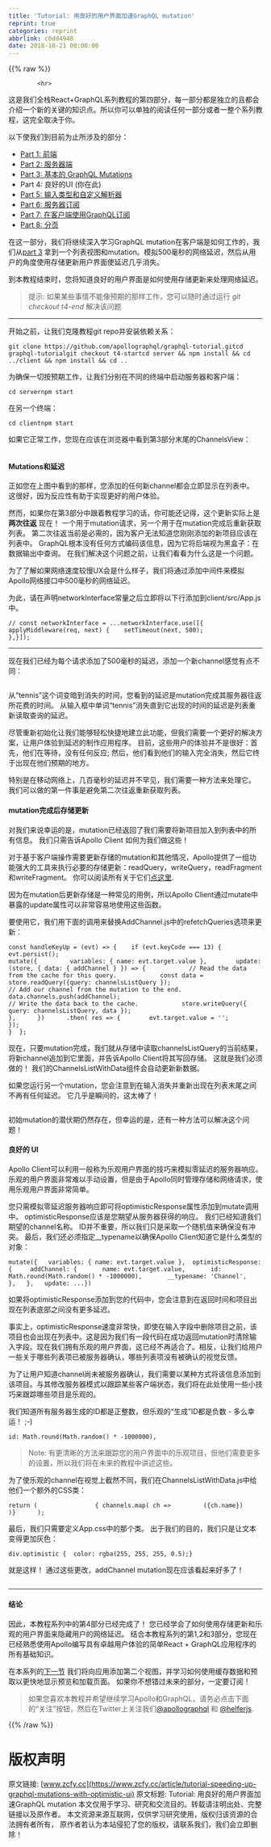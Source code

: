 ```yaml
---
title: 'Tutorial: 用良好的用户界面加速GraphQL mutation'
reprint: true
categories: reprint
abbrlink: c0dd4948
date: 2018-10-21 00:00:00
---
```


{{% raw %}}

            <hr>
<p>这是我们全栈React+GraphQL系列教程的第四部分，每一部分都是独立的且都会介绍一个新的关键的知识点。所以你可以单独的阅读任何一部分或者一整个系列教程，这完全取决于你。</p>
<p>以下使我们到目前为止所涉及的部分：</p>
<ul>
<li><a href="https://dev-blog.apollodata.com/full-stack-react-graphql-tutorial-582ac8d24e3b">Part 1: 前端</a></li>
<li><a href="https://dev-blog.apollodata.com/react-graphql-tutorial-part-2-server-99d0528c7928">Part 2: 服务器端</a></li>
<li><a href="https://dev-blog.apollodata.com/react-graphql-tutorial-mutations-764d7ec23c15">Part 3: 基本的 GraphQL Mutations</a></li>
<li>Part 4: 良好的UI (你在此)</li>
<li><a href="https://medium.com/p/tutorial-graphql-input-types-and-client-caching-f11fa0421cfd">Part 5: 输入类型和自定义解析器</a></li>
<li><a href="https://dev-blog.apollodata.com/tutorial-graphql-subscriptions-server-side-e51c32dc2951">Part 6: 服务器订阅</a></li>
<li><a href="https://dev-blog.apollodata.com/tutorial-graphql-subscriptions-client-side-40e185e4be76">Part 7: 在客户端使用GraphQL订阅</a></li>
<li><a href="https://dev-blog.apollodata.com/tutorial-pagination-d1c3b3ee2823">Part 8: 分页</a></li>
</ul>
<p>在这一部分，我们将继续深入学习GraphQL mutation在客户端是如何工作的，我们从<a href="https://dev-blog.apollodata.com/react-graphql-tutorial-mutations-764d7ec23c15">part 3</a> 拿到一个列表视图和mutation。模拟500毫秒的网络延迟，然后从用户的角度使用存储更新用户界面使延迟几乎消失。</p>
<p>到本教程结束时，您将知道良好的用户界面是如何使用存储更新来处理网络延迟。</p>
<blockquote>
<p>提示: 如果某些事情不能像预期的那样工作，您可以随时通过运行 <em>git checkout t4-end</em> 解决该问题</p>
</blockquote>
<hr>
<p>开始之前，让我们克隆教程git repo并安装依赖关系：</p>
<pre><code class="hljs jboss-cli">git clone https:<span class="hljs-string">//github.com/apollographql/graphql-tutorial.gitcd</span> graphql-tutorialgit checkout t4-startcd server &amp;&amp; npm install &amp;&amp; <span class="hljs-keyword">cd</span> <span class="hljs-string">../client</span> &amp;&amp; npm install &amp;&amp; <span class="hljs-keyword">cd</span> <span class="hljs-string">..</span>
</code></pre><p>为确保一切按预期工作，让我们分别在不同的终端中启动服务器和客户端：</p>
<pre><code class="hljs dos"><span class="hljs-built_in">cd</span> servernpm <span class="hljs-built_in">start</span>
</code></pre><p>在另一个终端：</p>
<pre><code class="hljs dos"><span class="hljs-built_in">cd</span> clientnpm <span class="hljs-built_in">start</span>
</code></pre><p>如果它正常工作，您现在应该在浏览器中看到第3部分末尾的ChannelsView：</p>
<p><img src="https://p0.ssl.qhimg.com/t01134f4c61f4ef1016.gif" alt=""></p>
<h4>Mutations和延迟</h4>
<p>正如您在上图中看到的那样，您添加的任何新channel都会立即显示在列表中。 这很好，因为反应性有助于实现更好的用户体验。</p>
<p>然而，如果你在第3部分中跟着教程学习的话，你可能还记得，这个更新实际上是<strong>两次往返</strong> 现在！ 一个用于mutation请求，另一个用于在mutation完成后重新获取列表。 第二次往返当前是必需的，因为客户无法知道您刚刚添加的新项目应该在列表中。 GraphQL根本没有任何方式编码该信息，因为它将后端视为黑盒子：在数据输出中查询。 在我们解决这个问题之前，让我们看看为什么这是一个问题。</p>
<p>为了了解如果网络速度较慢UX会是什么样子，我们将通过添加中间件来模拟Apollo网络接口中500毫秒的网络延迟。</p>
<p>为此，请在声明networkInterface常量之后立即将以下行添加到client/src/App.js中。</p>
<pre><code class="hljs autoit">// <span class="hljs-keyword">const</span> networkInterface = ...networkInterface.use([{  applyMiddleware(req, <span class="hljs-keyword">next</span>) {    setTimeout(<span class="hljs-keyword">next</span>, <span class="hljs-number">500</span>)<span class="hljs-comment">;</span>
},}])<span class="hljs-comment">;</span>
</code></pre><hr>
<p>现在我们已经为每个请求添加了500毫秒的延迟，添加一个新channel感觉有点不同：</p>
<p><img src="https://p0.ssl.qhimg.com/t012fc7466e2c3a53fa.gif" alt=""></p>
<p>从“tennis”这个词变暗到消失的时间，您看到的延迟是mutation完成其服务器往返所花费的时间。 从输入框中单词“tennis”消失直到它出现的时间的延迟是列表重新读取查询的延迟。</p>
<p>尽管重新初始化让我们能够轻松快捷地建立此功能，但我们需要一个更好的解决方案，让用户体验到延迟的制作应用程序。 目前，这些用户的体验并不是很好：首先，他们在等待，没有任何反应; 然后，他们看到他们的输入完全消失，然后它终于出现在他们预期的地方。 </p>
<p>特别是在移动网络上，几百毫秒的延迟并不罕见，我们需要一种方法来处理它。 我们可以做的第一件事是避免第二次往返重新获取列表。</p>
<h4>mutation完成后存储更新</h4>
<p>对我们来说幸运的是，mutation已经返回了我们需要将新项目加入到列表中的所有信息。 我们只需告诉Apollo Client 如何为我们做这些！ </p>
<p>对于基于客户端操作需要更新存储的mutation和其他情况，Apollo提供了一组功能强大的工具来执行必要的存储更新：readQuery，writeQuery，readFragment和writeFragment。 你可以阅读所有关于它们<a href="http://dev.apollodata.com/core/read-and-write.html">点这里</a>.</p>
<p>因为在mutation后更新存储是一种常见的用例，所以Apollo Client通过mutate中暴露的update属性可以非常容易地使用这些函数。 </p>
<p>要使用它，我们用下面的调用来替换AddChannel.js中的refetchQueries选项来更新：</p>
<pre><code class="hljs javascript"><span class="hljs-keyword">const</span> handleKeyUp = <span class="hljs-function">(<span class="hljs-params">evt</span>) =&gt;</span> {    <span class="hljs-keyword">if</span> (evt.keyCode === <span class="hljs-number">13</span>) {      evt.persist();
mutate({         <span class="hljs-attr">variables</span>: { <span class="hljs-attr">name</span>: evt.target.value },        <span class="hljs-attr">update</span>: <span class="hljs-function">(<span class="hljs-params">store, { data: { addChannel } }</span>) =&gt;</span> {            <span class="hljs-comment">// Read the data from the cache for this query.            const data = store.readQuery({query: channelsListQuery });</span>
<span class="hljs-comment">// Add our channel from the mutation to the end.            data.channels.push(addChannel);</span>
<span class="hljs-comment">// Write the data back to the cache.            store.writeQuery({ query: channelsListQuery, data });</span>
},      })      .then( <span class="hljs-function"><span class="hljs-params">res</span> =&gt;</span> {        evt.target.value = <span class="hljs-string">''</span>;
});
}  };
</code></pre><p>现在，只要mutation完成，我们就从存储中读取channelsListQuery的当前结果，将新channel追加到它里面，并告诉Apollo Client将其写回存储。 这就是我们必须做的！ 我们的ChannelsListWithData组件会自动更新新数据。</p>
<p>如果您运行另一个mutation，您会注意到在输入消失并重新出现在列表末尾之间不再有任何延迟。 它几乎是瞬间的，这太棒了！</p>
<p><img src="https://p0.ssl.qhimg.com/t015df62ef46b8ed7d3.gif" alt=""></p>
<p>初始mutation的潜伏期仍然存在，但幸运的是，还有一种方法可以解决这个问题！</p>
<h4>良好的 UI</h4>
<p>Apollo Client可以利用一般称为乐观用户界面的技巧来模拟零延迟的服务器响应。 乐观的用户界面非常难以手动设置，但是由于Apollo同时管理存储和网络请求，使用乐观用户界面非常简单。</p>
<p>您只需模拟零延迟服务器响应即可将optimisticResponse属性添加到mutate调用中。 optimisticResponse应该是您期望从服务器获得的响应。 我们已经知道我们期望的channel名称。 ID并不重要，所以我们只是采取一个随机值来确保没有冲突。 最后，我们还必须指定__typename以确保Apollo Client知道它是什么类型的对象：</p>
<pre><code class="hljs css"><span class="hljs-selector-tag">mutate</span>({   <span class="hljs-attribute">variables</span>: { name: evt.target.value },  <span class="hljs-selector-tag">optimisticResponse</span>: {     <span class="hljs-attribute">addChannel</span>: {       name: evt.target.value,       id: Math.<span class="hljs-built_in">round</span>(Math.random() * -<span class="hljs-number">1000000</span>),       __typename: <span class="hljs-string">'Channel'</span>,     },   },   <span class="hljs-selector-tag">update</span>: ...})
</code></pre><p>如果将optimisticResponse添加到您的代码中，您会注意到在返回时间和项目出现在列表底部之间没有更多延迟。</p>
<p>事实上，optimisticResponse速度非常快，即使在输入字段中删除项目之前，该项目也会出现在列表中。这是因为我们有一段代码在成功返回mutation时清除输入字段。现在我们拥有乐观的用户界面，这已经不再适合了。相反，让我们给用户一些关于哪些列表项已被服务器确认，哪些列表项没有被确认的视觉反馈。</p>
<p>为了让用户知道channel尚未被服务器确认，我们需要以某种方式将该信息添加到该项目。与其修改服务器模式以跟踪某些客户端状态，我们将在此处使用一些小技巧来跟踪哪些项目是乐观的。</p>
<p>我们知道所有服务器生成的ID都是正整数，但乐观的“生成”ID都是负数 - 多么幸运！ ;-)</p>
<pre><code class="hljs qml"><span class="hljs-attribute">id:</span><span class="hljs-string"> Math.round</span>(<span class="hljs-built_in">Math</span>.random() * <span class="hljs-number">-1000000</span>),
</code></pre><blockquote>
<p>Note: 有更清晰的方法来跟踪您的用户界面中的乐观项目，但他们需要更多的设置，所以我们将在未来的教程中讲述这些。</p>
</blockquote>
<p>为了使乐观的channel在视觉上截然不同，我们在ChannelsListWithData.js中给他们一个额外的CSS类：</p>
<pre><code class="hljs lisp">return (                { channels.map( <span class="hljs-name">ch</span> =&gt;         ({ch.name})      )}      )<span class="hljs-comment">;</span>
</code></pre><p>最后，我们只需要定义App.css中的那个类。 出于我们的目的，我们只是让文本变得更加灰色：</p>
<pre><code class="hljs css"><span class="hljs-selector-tag">div</span><span class="hljs-selector-class">.optimistic</span> {  <span class="hljs-attribute">color</span>: <span class="hljs-built_in">rgba</span>(255, 255, 255, 0.5);}
</code></pre><p>就是这样！ 通过这些更改，addChannel mutation现在应该看起来好多了！</p>
<p><img src="https://p0.ssl.qhimg.com/t01b62dab10c3e19d94.gif" alt=""></p>
<hr>
<h4>结论</h4>
<p>因此，本教程系列中的第4部分已经完成了！ 您已经学会了如何使用存储更新和乐观的用户界面来隐藏用户的网络延迟。 结合本教程系列的第1,2和3部分，您现在已经熟悉使用Apollo编写具有卓越用户体验的简单React + GraphQL应用程序的所有基础知识。</p>
<p>在本系列的<a href="https://medium.com/p/tutorial-graphql-input-types-and-client-caching-f11fa0421cfd">下一节</a> 我们将向应用添加第二个视图，并学习如何使用缓存数据和预取以更快地显示预览和加载页面。 如果你不想错过未来的部分，一定要订阅！</p>
<blockquote>
<p>如果您喜欢本教程并希望继续学习Apollo和GraphQL，请务必点击下面的“关注”按钮，然后在Twitter上关注我们<a href="https://twitter.com/apollographql">@apollographql</a> 和 <a href="https://twitter.com/helferjs">@helferjs</a>.</p>
</blockquote>

          
{{% /raw %}}

# 版权声明
原文链接: [www.zcfy.cc](https://www.zcfy.cc/article/tutorial-speeding-up-graphql-mutations-with-optimistic-ui)
原文标题: Tutorial: 用良好的用户界面加速GraphQL mutation
本文仅用于学习、研究和交流目的。转载请注明出处、完整链接以及原作者。
本文资源来源互联网，仅供学习研究使用，版权归该资源的合法拥有者所有，
原作者若认为本站侵犯了您的版权，请联系我们，我们会立即删除！
